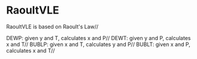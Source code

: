 # RaoultVLE

RaoultVLE is based on Raoult's Law//

DEWP: given y and T, calculates x and P//
DEWT: given y and P, calculates x and T//
BUBLP: given x and T, calculates y and P//
BUBLT: given x and P, calculates x and T//
